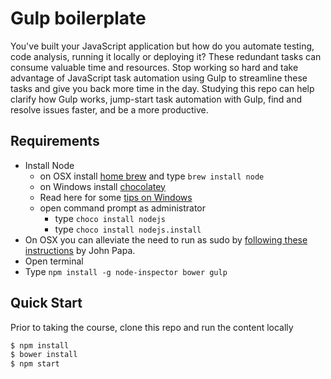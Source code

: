 # Gulp boilerplate
You've built your JavaScript application but how do you automate testing, code analysis, running it locally or deploying it? These redundant tasks can consume valuable time and resources. Stop working so hard and take advantage of JavaScript task automation using Gulp to streamline these tasks and give you back more time in the day. Studying this repo can help clarify how Gulp works, jump-start task automation with Gulp, find and resolve issues faster, and be a more productive.

## Requirements

- Install Node
	- on OSX install [home brew](http://brew.sh/) and type `brew install node`
	- on Windows install [chocolatey](https://chocolatey.org/) 
    - Read here for some [tips on Windows](http://jpapa.me/winnode)
    - open command prompt as administrator
        - type `choco install nodejs`
        - type `choco install nodejs.install`
- On OSX you can alleviate the need to run as sudo by [following these instructions](http://jpapa.me/nomoresudo) by John Papa.
- Open terminal
- Type `npm install -g node-inspector bower gulp`

## Quick Start
Prior to taking the course, clone this repo and run the content locally
```bash
$ npm install
$ bower install
$ npm start
```

